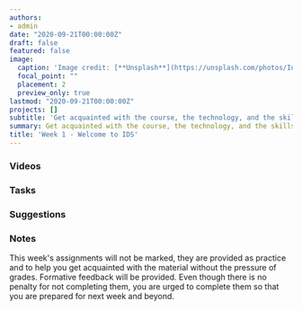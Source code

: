 ```yaml
---
authors:
- admin
date: "2020-09-21T00:00:00Z"
draft: false
featured: false
image:
  caption: 'Image credit: [**Unsplash**](https://unsplash.com/photos/IuLgi9PWETU)'
  focal_point: ""
  placement: 2
  preview_only: true
lastmod: "2020-09-21T00:00:00Z"
projects: []
subtitle: 'Get acquainted with the course, the technology, and the skills you will acquire throughout the semester :toolbox:'
summary: Get acquainted with the course, the technology, and the skills you will acquire throughout the semester.
title: 'Week 1 - Welcome to IDS'
---
```


### Videos

### Tasks

### Suggestions

### Notes

This week's assignments will not be marked, they are provided as practice and to help you get acquainted with the material without the pressure of grades. Formative feedback will be provided. Even though there is no penalty for not completing them, you are urged to complete them so that you are prepared for next week and beyond.

<!--

### Schedule

| <div style="width:60px"></div>  | <div style="width:420px"></div> |  <div style="width:190px"></div>   |
|---:|---|---|
| Lec 01 | [Welcome to Data Science!](/slides/w1_d1-welcome/w1_d1-welcome.html) |
| Lab 01 | [Hello R!](/labs/lab-01/lab-01-hello-R.html) | **Due:** Fri, 20 Sep, 17:00 |
| Lec 02 | [Meet the toolkit](/slides/w1_d2-toolkit/w1_d2-toolkit.html) |
| HW 01  | [Airbnb listings in Edinburgh](/hw/hw-01/hw-01-airbnb-edi.html) | **Due:** Wed, 25 Sep, 17:00
| RT 01  | [Data Visualization Basics](https://rstudio.cloud/learn/primers/1.1) | 
| OQ 01  | [Syllabus, data frames, and plotting](https://minecr.shinyapps.io/ids-01-overview) | **Due:** Fri, 27 Sep, 17:00

### Readings

| <div style="width:60px"></div>  | <div style="width:420px"></div>  |  <div style="width:190px"></div> |
|----:|---|---|
| :open_book: | R4DS: [Chp 2, Introduction](https://r4ds.had.co.nz/explore-intro.html) | **Required** |
| :open_book: | OS: [Chp 1, Sec 1.1 and 1.2](https://www.openintro.org/stat/textbook.php?stat_book=os) | **Required** |
| :page_facing_up: | [How to read an R help page](https://socviz.co/appendix.html#a-little-more-about-r) | **Required** | 
| :page_facing_up: | [rOpenSci's Reproducibility Guide](https://ropensci.github.io/reproducibility-guide/sections/introduction/) | Optional |
| :page_facing_up: | [1,500 scientists lift the lid on reproducibility](https://www.nature.com/news/1-500-scientists-lift-the-lid-on-reproducibility-1.19970) | Optional |
|  :fountain_pen:  | [How R changed me as an analyst](https://nhsrcommunity.com/blog/how-r-changed-me-as-an-analyst/) | Optional

### Miscellaneous

| <div style="width:60px"></div>  | <div style="width:420px"></div>  |  <div style="width:190px"></div> |
|----:|---|---|
| :radio_button:  | Take survey: [Getting to know you](https://forms.office.com/Pages/ResponsePage.aspx?id=sAafLmkWiUWHiRCgaTTcYRiRHjHRDWhOuLE_6JyNA0dUN0FDUVBVMVo5NzhMSTA5MFZGQTNRWkNZVS4u) | **Due:** Wed, 18 Sep, 20:00 |
| :speech_balloon:  | Sign up: [Piazza](https://piazza.com/ed.ac.uk/fall2019/math08077) | |
| :page_facing_up:  | Read: [Syllabus](/#syllabus) | |

-->
